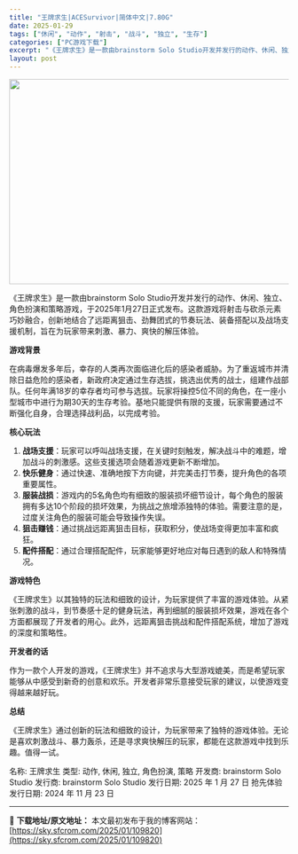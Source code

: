 ```yaml
---
title: "王牌求生|ACESurvivor|简体中文|7.80G"
date: 2025-01-29
tags: ["休闲", "动作", "射击", "战斗", "独立", "生存"]
categories: ["PC游戏下载"]
excerpt: "《王牌求生》是一款由brainstorm Solo Studio开发并发行的动作、休闲、独立、角色扮演和策略游戏，于2025年1月27日正式发布。这款游戏将射击与砍杀元素巧妙融合，创新地结合了远距离狙击、劲舞团式的节奏玩法、装备搭配以及战场支援机制，旨在为玩家带来刺激、暴力、爽快的解压体验。 游戏背&hellip;"
layout: post
---
```


<img class="aligncenter size-full wp-image-109821" src="https://sky.sfcrom.com/wp-content/uploads/2025/01/2025012908455587.webp" alt="" width="660" height="370" />

《王牌求生》是一款由brainstorm Solo Studio开发并发行的动作、休闲、独立、角色扮演和策略游戏，于2025年1月27日正式发布。这款游戏将射击与砍杀元素巧妙融合，创新地结合了远距离狙击、劲舞团式的节奏玩法、装备搭配以及战场支援机制，旨在为玩家带来刺激、暴力、爽快的解压体验。

<strong>游戏背景</strong>

在病毒爆发多年后，幸存的人类再次面临进化后的感染者威胁。为了重返城市并清除日益危险的感染者，新政府决定通过生存选拔，挑选出优秀的战士，组建作战部队。任何年满18岁的幸存者均可参与选拔。玩家将操控5位不同的角色，在一座小型城市中进行为期30天的生存考验。基地只能提供有限的支援，玩家需要通过不断强化自身，合理选择战利品，以完成考验。

<strong>核心玩法</strong>
<ol>
 	<li><strong>战场支援</strong>：玩家可以呼叫战场支援，在关键时刻触发，解决战斗中的难题，增加战斗的刺激感。这些支援选项会随着游戏更新不断增加。</li>
 	<li><strong>快乐健身</strong>：通过快速、准确地按下方向键，并完美击打节奏，提升角色的各项重要属性。</li>
 	<li><strong>服装战损</strong>：游戏内的5名角色均有细致的服装损坏细节设计，每个角色的服装拥有多达10个阶段的损坏效果，为挑战之旅增添独特的体验。需要注意的是，过度关注角色的服装可能会导致操作失误。</li>
 	<li><strong>狙击赚钱</strong>：通过挑战远距离狙击目标，获取积分，使战场变得更加丰富和疯狂。</li>
 	<li><strong>配件搭配</strong>：通过合理搭配配件，玩家能够更好地应对每日遇到的敌人和特殊情况。</li>
</ol>
<strong>游戏特色</strong>

《王牌求生》以其独特的玩法和细致的设计，为玩家提供了丰富的游戏体验。从紧张刺激的战斗，到节奏感十足的健身玩法，再到细腻的服装损坏效果，游戏在各个方面都展现了开发者的用心。此外，远距离狙击挑战和配件搭配系统，增加了游戏的深度和策略性。

<strong>开发者的话</strong>

作为一款个人开发的游戏，《王牌求生》并不追求与大型游戏媲美，而是希望玩家能够从中感受到新奇的创意和欢乐。开发者非常乐意接受玩家的建议，以使游戏变得越来越好玩。

<strong>总结</strong>

《王牌求生》通过创新的玩法和细致的设计，为玩家带来了独特的游戏体验。无论是喜欢刺激战斗、暴力轰杀，还是寻求爽快解压的玩家，都能在这款游戏中找到乐趣。值得一试。

名称: 王牌求生
类型: 动作, 休闲, 独立, 角色扮演, 策略
开发商: brainstorm Solo Studio
发行商: brainstorm Solo Studio
发行日期: 2025 年 1 月 27 日
抢先体验发行日期: 2024 年 11 月 23 日

---
📖 **下载地址/原文地址：** 本文最初发布于我的博客网站：[https://sky.sfcrom.com/2025/01/109820](https://sky.sfcrom.com/2025/01/109820)
